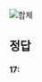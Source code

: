 ![합체](https://user-images.githubusercontent.com/69576676/133031111-2465a540-c003-4e18-8a16-c6dc23363e00.png)

정답
-----
#### 17:
